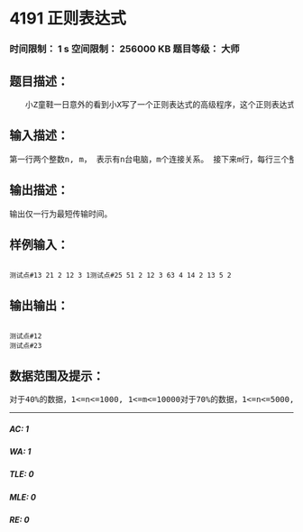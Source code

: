 # 4191 正则表达式   
### 时间限制： 1 s     空间限制： 256000 KB     题目等级： 大师  
## 题目描述：  

<pre>
　　小Z童鞋一日意外的看到小X写了一个正则表达式的高级程序，这个正则表达式程序仅仅由字符“0”,“1”，“.”和“*”构成，但是他能够匹配出所有在OJ上都AC的程序的核心代码！小Z大为颇感好奇，于是他决定入侵小X的电脑上去获得这个正则表达式的高级程序。 　　在Internet网络中的每台电脑并不是直接一对一连通的，而是某些电脑之间存在单向的网络连接，也就是说存在A到B的连接不一定存在B到A的连接，并且有些连接传输速度很快，有些则很慢，所以不同连接传输所花的时间是有大有小的。另外，如果存在A到B的连接的同时也存在B到A的连接的话，那么A和B实际上处于同一局域网内，可以通过本地传输，这样花费的传输时间为0。 　　现在小Z告诉你整个网络的构成情况，他希望知道从他的电脑（编号为1），到小X的电脑（编号为n）所需要的最短传输时间。
</pre>
  
  
## 输入描述：  

<pre>
第一行两个整数n, m， 表示有n台电脑，m个连接关系。 接下来m行，每行三个整数u,v,w，表示从电脑u到电脑v传输信息的时间为w。
</pre>
  
  
## 输出描述：  

<pre>
输出仅一行为最短传输时间。
</pre>
  
  
## 样例输入：  

<pre><code>
测试点#13 21 2 12 3 1测试点#25 51 2 12 3 63 4 14 2 13 5 2
</code></pre>
  
  
## 输出输出：  

<pre><code>
测试点#12  
测试点#23
</code></pre>
  
  
## 数据范围及提示：  

<pre>
对于40%的数据，1<=n<=1000, 1<=m<=10000对于70%的数据，1<=n<=5000, 1<=m<=100000对于100%的数据，1<=n<=200000, 1<=m<=1000000
</pre>
  
  
***  

##### AC: 1  
##### WA: 1  
##### TLE: 0  
##### MLE: 0  
##### RE: 0  
